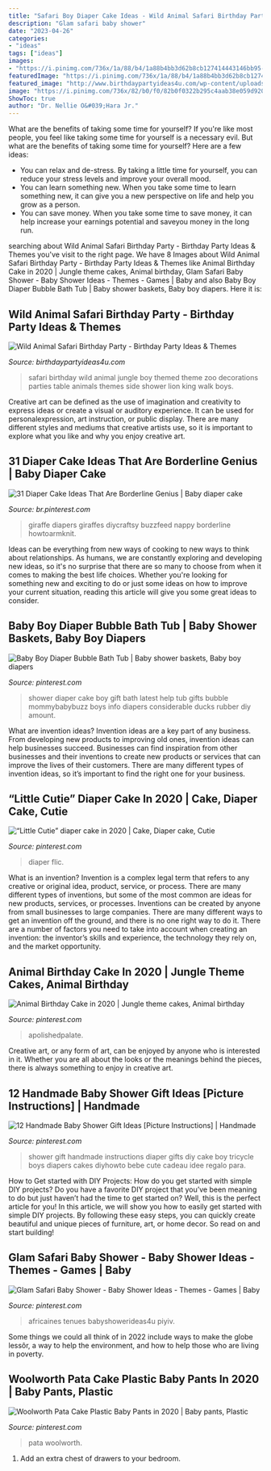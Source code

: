 ```yaml
---
title: "Safari Boy Diaper Cake Ideas - Wild Animal Safari Birthday Party"
description: "Glam safari baby shower"
date: "2023-04-26"
categories:
- "ideas"
tags: ["ideas"]
images:
- "https://i.pinimg.com/736x/1a/88/b4/1a88b4bb3d62b8cb127414443146bb95--tricycle-diaper-cakes-cake-baby.jpg"
featuredImage: "https://i.pinimg.com/736x/1a/88/b4/1a88b4bb3d62b8cb127414443146bb95--tricycle-diaper-cakes-cake-baby.jpg"
featured_image: "http://www.birthdaypartyideas4u.com/wp-content/uploads/2017/02/Wild-Animal-Safari-Birthday-Party-Ideas-600x900.jpg"
image: "https://i.pinimg.com/736x/82/b0/f0/82b0f0322b295c4aab38e059d9207b31.jpg"
ShowToc: true
author: "Dr. Nellie O&#039;Hara Jr."
---
```



What are the benefits of taking some time for yourself?
If you're like most people, you feel like taking some time for yourself is a necessary evil. But what are the benefits of taking some time for yourself? Here are a few ideas: 
- You can relax and de-stress. By taking a little time for yourself, you can reduce your stress levels and improve your overall mood. 
- You can learn something new. When you take some time to learn something new, it can give you a new perspective on life and help you grow as a person. 
- You can save money. When you take some time to save money, it can help increase your earnings potential and saveyou money in the long run.

	

		
searching about Wild Animal Safari Birthday Party - Birthday Party Ideas &amp; Themes you've visit to the right page. We have 8 Images about Wild Animal Safari Birthday Party - Birthday Party Ideas &amp; Themes like Animal Birthday Cake in 2020 | Jungle theme cakes, Animal birthday, Glam Safari Baby Shower - Baby Shower Ideas - Themes - Games | Baby and also Baby Boy Diaper Bubble Bath Tub | Baby shower baskets, Baby boy diapers. Here it is:
		
    
## Wild Animal Safari Birthday Party - Birthday Party Ideas &amp; Themes

<img loading=lazy src="http://www.birthdaypartyideas4u.com/wp-content/uploads/2017/02/Wild-Animal-Safari-Birthday-Party-Ideas-600x900.jpg" onerror="this.onerror=null;this.src='https://tse2.mm.bing.net/th?id=OIP.YazVfj9X33uohWQH3eug-wHaLH&amp;pid=15.1';" alt="Wild Animal Safari Birthday Party - Birthday Party Ideas &amp; Themes">

_Source: birthdaypartyideas4u.com_

>safari birthday wild animal jungle boy themed theme zoo decorations parties table animals themes side shower lion king walk boys. 

	

Creative art can be defined as the use of imagination and creativity to express ideas or create a visual or auditory experience. It can be used for personalexpression, art instruction, or public display. There are many different styles and mediums that creative artists use, so it is important to explore what you like and why you enjoy creative art.

    
## 31 Diaper Cake Ideas That Are Borderline Genius | Baby Diaper Cake

<img loading=lazy src="https://i.pinimg.com/736x/82/b0/f0/82b0f0322b295c4aab38e059d9207b31.jpg" onerror="this.onerror=null;this.src='https://tse3.mm.bing.net/th?id=OIP.vlAx8FsZn87fM85d2CeP7gHaMY&amp;pid=15.1';" alt="31 Diaper Cake Ideas That Are Borderline Genius | Baby diaper cake">

_Source: br.pinterest.com_

>giraffe diapers giraffes diycraftsy buzzfeed nappy borderline howtoarmknit. 

	

Ideas can be everything from new ways of cooking to new ways to think about relationships. As humans, we are constantly exploring and developing new ideas, so it's no surprise that there are so many to choose from when it comes to making the best life choices. Whether you're looking for something new and exciting to do or just some ideas on how to improve your current situation, reading this article will give you some great ideas to consider.

    
## Baby Boy Diaper Bubble Bath Tub | Baby Shower Baskets, Baby Boy Diapers

<img loading=lazy src="https://i.pinimg.com/originals/82/46/b0/8246b02d5c4f7a72beb8cb36834bcfec.jpg" onerror="this.onerror=null;this.src='https://tse4.mm.bing.net/th?id=OIP.FHZMvym-6u6Fgbtt_t6AhwHaJ4&amp;pid=15.1';" alt="Baby Boy Diaper Bubble Bath Tub | Baby shower baskets, Baby boy diapers">

_Source: pinterest.com_

>shower diaper cake boy gift bath latest help tub gifts bubble mommybabybuzz boys info diapers considerable ducks rubber diy amount. 

	

What are invention ideas?
Invention ideas are a key part of any business. From developing new products to improving old ones, invention ideas can help businesses succeed. Businesses can find inspiration from other businesses and their inventions to create new products or services that can improve the lives of their customers. There are many different types of invention ideas, so it’s important to find the right one for your business.

    
## “Little Cutie” Diaper Cake In 2020 | Cake, Diaper Cake, Cutie

<img loading=lazy src="https://i.pinimg.com/736x/f4/34/ae/f434ae431f33be64a6f3f396acf1c582.jpg" onerror="this.onerror=null;this.src='https://tse1.mm.bing.net/th?id=OIP.xOatCgeQi7NWkKaDWSMfkAHaJ3&amp;pid=15.1';" alt="“Little Cutie” diaper cake in 2020 | Cake, Diaper cake, Cutie">

_Source: pinterest.com_

>diaper flic. 

	

What is an invention?
Invention is a complex legal term that refers to any creative or original idea, product, service, or process. There are many different types of inventions, but some of the most common are ideas for new products, services, or processes. Inventions can be created by anyone from small businesses to large companies. There are many different ways to get an invention off the ground, and there is no one right way to do it. There are a number of factors you need to take into account when creating an invention: the inventor’s skills and experience, the technology they rely on, and the market opportunity.

    
## Animal Birthday Cake In 2020 | Jungle Theme Cakes, Animal Birthday

<img loading=lazy src="https://i.pinimg.com/736x/20/b4/1a/20b41a4bce2971a90a012868b2184670.jpg" onerror="this.onerror=null;this.src='https://tse4.mm.bing.net/th?id=OIP.lbgilOWheK1BeiDgLjE_tgHaHa&amp;pid=15.1';" alt="Animal Birthday Cake in 2020 | Jungle theme cakes, Animal birthday">

_Source: pinterest.com_

>apolishedpalate. 

	

Creative art, or any form of art, can be enjoyed by anyone who is interested in it. Whether you are all about the looks or the meanings behind the pieces, there is always something to enjoy in creative art.

    
## 12 Handmade Baby Shower Gift Ideas [Picture Instructions] | Handmade

<img loading=lazy src="https://i.pinimg.com/736x/1a/88/b4/1a88b4bb3d62b8cb127414443146bb95--tricycle-diaper-cakes-cake-baby.jpg" onerror="this.onerror=null;this.src='https://tse1.mm.bing.net/th?id=OIP.etB6nut6hAhnBH5leBhe5gHaLm&amp;pid=15.1';" alt="12 Handmade Baby Shower Gift Ideas [Picture Instructions] | Handmade">

_Source: pinterest.com_

>shower gift handmade instructions diaper gifts diy cake boy tricycle boys diapers cakes diyhowto bebe cute cadeau idee regalo para. 

	

How to Get started with DIY Projects: How do you get started with simple DIY projects?
Do you have a favorite DIY project that you’ve been meaning to do but just haven’t had the time to get started on? Well, this is the perfect article for you! In this article, we will show you how to easily get started with simple DIY projects. By following these easy steps, you can quickly create beautiful and unique pieces of furniture, art, or home decor. So read on and start building!

    
## Glam Safari Baby Shower - Baby Shower Ideas - Themes - Games | Baby

<img loading=lazy src="https://i.pinimg.com/736x/4d/16/9c/4d169cedecd29c7ae8c98f69265c42e8.jpg" onerror="this.onerror=null;this.src='https://tse3.mm.bing.net/th?id=OIP.HWSUSHPfc2dO0njUfDffRQHaJ4&amp;pid=15.1';" alt="Glam Safari Baby Shower - Baby Shower Ideas - Themes - Games | Baby">

_Source: pinterest.com_

>africaines tenues babyshowerideas4u piyiv. 

	

Some things we could all think of in 2022 include ways to make the globe lessôr, a way to help the environment, and how to help those who are living in poverty.

    
## Woolworth Pata Cake Plastic Baby Pants In 2020 | Baby Pants, Plastic

<img loading=lazy src="https://i.pinimg.com/736x/16/38/c5/1638c59fbb8fdbab37686894d18f05aa.jpg" onerror="this.onerror=null;this.src='https://tse1.mm.bing.net/th?id=OIP.8z5Zzb1H4mnAy6p7Z4BEqQHaJ3&amp;pid=15.1';" alt="Woolworth Pata Cake Plastic Baby Pants in 2020 | Baby pants, Plastic">

_Source: pinterest.com_

>pata woolworth. 

	

1. Add an extra chest of drawers to your bedroom.

